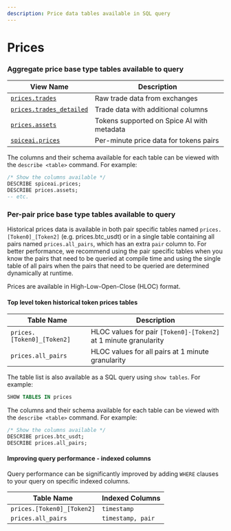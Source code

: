 ```yaml
---
description: Price data tables available in SQL query
---
```


# Prices

### Aggregate price base type tables available to query

| View Name                                          | Description                                      |
| -------------------------------------------------- | ------------------------------------------------ |
| [`prices.trades`](trades.md)                       | Raw trade data from exchanges                    |
| [`prices.trades_detailed`](trades\_detailed.md)    | Trade data with additional columns               |
| [`prices.assets`](assets.md)                       | Tokens supported on Spice AI with metadata       |
| [`spiceai.prices`](prices.md)                      | Per-minute price data for tokens pairs           |

The columns and their schema available for each table can be viewed with the `describe <table>` command. For example:

```sql
/* Show the columns available */
DESCRIBE spiceai.prices;
DESCRIBE prices.assets;
-- etc.
```

### Per-pair price base type tables available to query
Historical prices data is available in both pair specific tables named `prices.[Token0]_[Token2]` (e.g. prices.btc\_usdt) or in a single table containing all pairs named `prices.all_pairs`, which has an extra `pair` column to. For better performance, we recommend using the pair specific tables when you know the pairs that need to be queried at compile time and using the single table of all pairs when the pairs that need to be queried are determined dynamically at runtime.

Prices are available in High-Low-Open-Close (HLOC) format.

#### Top level token historical token prices tables

| Table Name                 | Description                                                      |
| -------------------------- | ---------------------------------------------------------------- |
| `prices.[Token0]_[Token2]` | HLOC values for pair `[Token0]-[Token2]` at 1 minute granularity |
| `prices.all_pairs`         | HLOC values for all pairs at 1 minute granularity                |

The table list is also available as a SQL query using `show tables`. For example:

```sql
SHOW TABLES IN prices
```

The columns and their schema available for each table can be viewed with the `describe <table>` command. For example:

```sql
/* Show the columns available */
DESCRIBE prices.btc_usdt;
DESCRIBE prices.all_pairs;
```

#### Improving query performance - indexed columns

Query performance can be significantly improved by adding `WHERE` clauses to your query on specific indexed columns.

| Table Name                 | Indexed Columns   |
| -------------------------- | ----------------- |
| `prices.[Token0]_[Token2]` | `timestamp`       |
| `prices.all_pairs`         | `timestamp, pair` |
